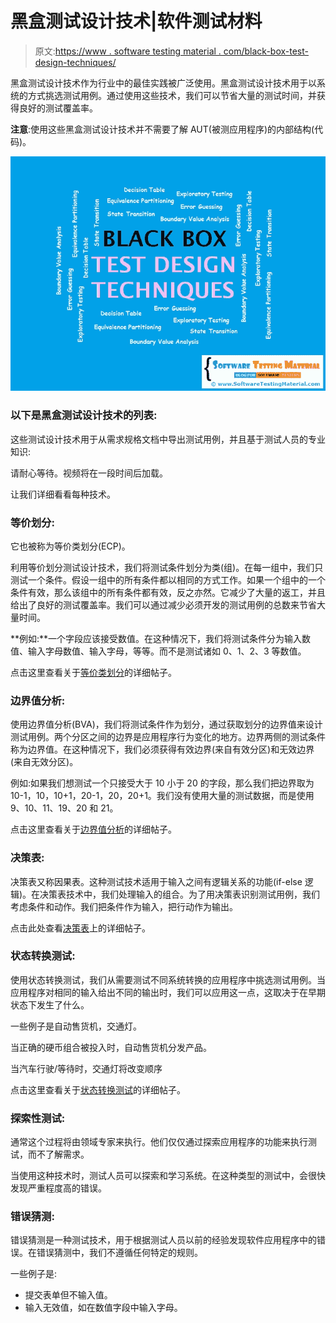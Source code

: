 # 黑盒测试设计技术|软件测试材料

> 原文:[https://www . software testing material . com/black-box-test-design-techniques/](https://www.softwaretestingmaterial.com/black-box-test-design-techniques/)

黑盒测试设计技术作为行业中的最佳实践被广泛使用。黑盒测试设计技术用于以系统的方式挑选测试用例。通过使用这些技术，我们可以节省大量的测试时间，并获得良好的测试覆盖率。

**注意**:使用这些黑盒测试设计技术并不需要了解 AUT(被测应用程序)的内部结构(代码)。

![Black Box Test Design Techniques](img/6f7b75aa489b823789cc00e7b63284a4.png "Black Box Test Design Techniques")

### 以下是黑盒测试设计技术的列表:

这些测试设计技术用于从需求规格文档中导出测试用例，并且基于测试人员的专业知识:

请耐心等待。视频将在一段时间后加载。

让我们详细看看每种技术。

### **等价划分:**

它也被称为等价类划分(ECP)。

利用等价划分测试设计技术，我们将测试条件划分为类(组)。在每一组中，我们只测试一个条件。假设一组中的所有条件都以相同的方式工作。如果一个组中的一个条件有效，那么该组中的所有条件都有效，反之亦然。它减少了大量的返工，并且给出了良好的测试覆盖率。我们可以通过减少必须开发的测试用例的总数来节省大量时间。

**例如:**一个字段应该接受数值。在这种情况下，我们将测试条件分为输入数值、输入字母数值、输入字母，等等。而不是测试诸如 0、1、2、3 等数值。

点击这里查看关于[等价类划分](https://www.softwaretestingmaterial.com/equivalence-partitioning-testing-technique/)的详细帖子。

### **边界值分析:**

使用边界值分析(BVA)，我们将测试条件作为划分，通过获取划分的边界值来设计测试用例。两个分区之间的边界是应用程序行为变化的地方。边界两侧的测试条件称为边界值。在这种情况下，我们必须获得有效边界(来自有效分区)和无效边界(来自无效分区)。

例如:如果我们想测试一个只接受大于 10 小于 20 的字段，那么我们把边界取为 10-1，10，10+1，20-1，20，20+1。我们没有使用大量的测试数据，而是使用 9、10、11、19、20 和 21。

点击这里查看关于[边界值分析](https://www.softwaretestingmaterial.com/boundary-value-analysis-testing-technique/)的详细帖子。

### **决策表:**

决策表又称因果表。这种测试技术适用于输入之间有逻辑关系的功能(if-else 逻辑)。在决策表技术中，我们处理输入的组合。为了用决策表识别测试用例，我们考虑条件和动作。我们把条件作为输入，把行动作为输出。

点击此处查看[决策表](https://www.softwaretestingmaterial.com/decision-table-test-design-technique/)上的详细帖子。

### **状态转换测试:**

使用状态转换测试，我们从需要测试不同系统转换的应用程序中挑选测试用例。当应用程序对相同的输入给出不同的输出时，我们可以应用这一点，这取决于在早期状态下发生了什么。

一些例子是自动售货机，交通灯。

当正确的硬币组合被投入时，自动售货机分发产品。

当汽车行驶/等待时，交通灯将改变顺序

点击这里查看关于[状态转换测试](https://www.softwaretestingmaterial.com/state-transition-test-design-technique/)的详细帖子。

### **探索性测试:**

通常这个过程将由领域专家来执行。他们仅仅通过探索应用程序的功能来执行测试，而不了解需求。

当使用这种技术时，测试人员可以探索和学习系统。在这种类型的测试中，会很快发现严重程度高的错误。

### **错误猜测:**

错误猜测是一种测试技术，用于根据测试人员以前的经验发现软件应用程序中的错误。在错误猜测中，我们不遵循任何特定的规则。

一些例子是:

*   提交表单但不输入值。
*   输入无效值，如在数值字段中输入字母。